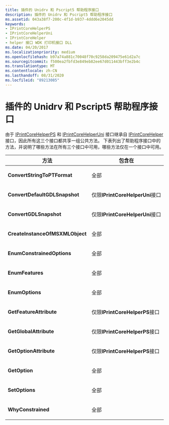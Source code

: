 ```yaml
---
title: 插件的 Unidrv 和 Pscript5 帮助程序接口
description: 插件的 Unidrv 和 Pscript5 帮助程序接口
ms.assetid: 043a38f7-200c-4f1d-b937-4ddd6e2045dd
keywords:
- IPrintCoreHelperPS
- IPrintCoreHelperUni
- IPrintCoreHelper
- helper 接口 WDK 打印机接口 DLL
ms.date: 04/20/2017
ms.localizationpriority: medium
ms.openlocfilehash: b97a74a881c70048f70c9258da209475e61d2a7c
ms.sourcegitcommit: f500ea2fbfd3e849eb82ee67d011443bff3e2b4c
ms.translationtype: MT
ms.contentlocale: zh-CN
ms.lasthandoff: 08/31/2020
ms.locfileid: "89213085"
---
```

# <a name="unidrv-and-pscript5-helper-interfaces-for-plug-ins"></a>插件的 Unidrv 和 Pscript5 帮助程序接口


由于 [IPrintCoreHelperPS](/windows-hardware/drivers/ddi/prcomoem/nn-prcomoem-iprintcorehelperps) 和 [IPrintCoreHelperUni](/windows-hardware/drivers/ddi/prcomoem/nn-prcomoem-iprintcorehelperuni) 接口继承自 [IPrintCoreHelper](/windows-hardware/drivers/ddi/prcomoem/nn-prcomoem-iprintcorehelper) 接口，因此所有这三个接口都共享一组公共方法。 下表列出了帮助程序接口中的方法，并说明了哪些方法在所有三个接口中可用，哪些方法仅在一个接口中可用。

<table>
<colgroup>
<col width="50%" />
<col width="50%" />
</colgroup>
<thead>
<tr class="header">
<th>方法</th>
<th>包含在</th>
</tr>
</thead>
<tbody>
<tr class="odd">
<td><p><strong>ConvertStringToPTFormat</strong></p></td>
<td><p>全部</p></td>
</tr>
<tr class="even">
<td><p><strong>ConvertDefaultGDLSnapshot</strong></p></td>
<td><p>仅限<strong>IPrintCoreHelperUni</strong>接口</p></td>
</tr>
<tr class="odd">
<td><p><strong>ConvertGDLSnapshot</strong></p></td>
<td><p>仅限<strong>IPrintCoreHelperUni</strong>接口</p></td>
</tr>
<tr class="even">
<td><p><strong>CreateInstanceOfMSXMLObject</strong></p></td>
<td><p>全部</p></td>
</tr>
<tr class="odd">
<td><p><strong>EnumConstrainedOptions</strong></p></td>
<td><p>全部</p></td>
</tr>
<tr class="even">
<td><p><strong>EnumFeatures</strong></p></td>
<td><p>全部</p></td>
</tr>
<tr class="odd">
<td><p><strong>EnumOptions</strong></p></td>
<td><p>全部</p></td>
</tr>
<tr class="even">
<td><p><strong>GetFeatureAttribute</strong></p></td>
<td><p>仅限<strong>IPrintCoreHelperPS</strong>接口</p></td>
</tr>
<tr class="odd">
<td><p><strong>GetGlobalAttribute</strong></p></td>
<td><p>仅限<strong>IPrintCoreHelperPS</strong>接口</p></td>
</tr>
<tr class="even">
<td><p><strong>GetOptionAttribute</strong></p></td>
<td><p>仅限<strong>IPrintCoreHelperPS</strong>接口</p></td>
</tr>
<tr class="odd">
<td><p><strong>GetOption</strong></p></td>
<td><p>全部</p></td>
</tr>
<tr class="even">
<td><p><strong>SetOptions</strong></p></td>
<td><p>全部</p></td>
</tr>
<tr class="odd">
<td><p><strong>WhyConstrained</strong></p></td>
<td><p>全部</p></td>
</tr>
</tbody>
</table>

 

 


